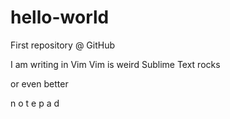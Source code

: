 


# hello-world
First repository @ GitHub

I am writing in Vim
Vim is weird
Sublime Text rocks

or even better

n o t e p a d 


